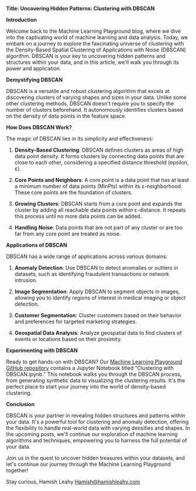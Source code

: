 **Title: Uncovering Hidden Patterns: Clustering with DBSCAN**

**Introduction**

Welcome back to the Machine Learning Playground blog, where we dive into the captivating world of machine learning and data analysis. Today, we embark on a journey to explore the fascinating universe of clustering with the Density-Based Spatial Clustering of Applications with Noise (DBSCAN) algorithm. DBSCAN is your key to uncovering hidden patterns and structures within your data, and in this article, we'll walk you through its power and application.

**Demystifying DBSCAN**

DBSCAN is a versatile and robust clustering algorithm that excels at discovering clusters of varying shapes and sizes in your data. Unlike some other clustering methods, DBSCAN doesn't require you to specify the number of clusters beforehand. It autonomously identifies clusters based on the density of data points in the feature space.

**How Does DBSCAN Work?**

The magic of DBSCAN lies in its simplicity and effectiveness:

1. **Density-Based Clustering**: DBSCAN defines clusters as areas of high data point density. It forms clusters by connecting data points that are close to each other, considering a specified distance threshold (epsilon, ε).

2. **Core Points and Neighbors**: A core point is a data point that has at least a minimum number of data points (MinPts) within its ε-neighborhood. These core points are the foundation of clusters.

3. **Growing Clusters**: DBSCAN starts from a core point and expands the cluster by adding all reachable data points within ε-distance. It repeats this process until no more data points can be added.

4. **Handling Noise**: Data points that are not part of any cluster or are too far from any core point are treated as noise.

**Applications of DBSCAN**

DBSCAN has a wide range of applications across various domains:

1. **Anomaly Detection**: Use DBSCAN to detect anomalies or outliers in datasets, such as identifying fraudulent transactions or network intrusion.

2. **Image Segmentation**: Apply DBSCAN to segment objects in images, allowing you to identify regions of interest in medical imaging or object detection.

3. **Customer Segmentation**: Cluster customers based on their behavior and preferences for targeted marketing strategies.

4. **Geospatial Data Analysis**: Analyze geospatial data to find clusters of events or locations based on their proximity.

**Experimenting with DBSCAN**

Ready to get hands-on with DBSCAN? Our [Machine Learning Playground GitHub repository](https://github.com/your-repo-url) contains a Jupyter Notebook titled "Clustering with DBSCAN.ipynb." This notebook walks you through the DBSCAN process, from generating synthetic data to visualizing the clustering results. It's the perfect place to start your journey into the world of density-based clustering.

**Conclusion**

DBSCAN is your partner in revealing hidden structures and patterns within your data. It's a powerful tool for clustering and anomaly detection, offering the flexibility to handle real-world data with varying densities and shapes. In the upcoming posts, we'll continue our exploration of machine learning algorithms and techniques, empowering you to harness the full potential of your data.

Join us in the quest to uncover hidden treasures within your datasets, and let's continue our journey through the Machine Learning Playground together!

Stay curious,
Hamish Leahy
Hamish@hamishleahy.com

